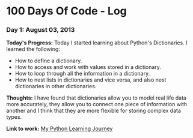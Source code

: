 # 100 Days Of Code - Log

### Day 1: August 03, 2013

**Today's Progress:** Today I started learning about Python's Dictionaries. I learned the following:

- How to define a dictionary.
- How to access and work with values stored in a dictionary.
- How to loop through all the information in a dictionary.
- How to nest lists in dictionaries and vice versa, and also nest dictionaries in other dictionaries.

**Thoughts:** I have found that dictionaries allow you to model real life data more accurately, they allow you to connect one piece of information with another and I think that they are more flexible for storing complex data types.

**Link to work:** [My Python Learning Journey](https://github.com/ZaidMarrie/python_crash_course/commit/3395e0118ab547a3e4fb00dcf5ee2ff03a0bace7)
